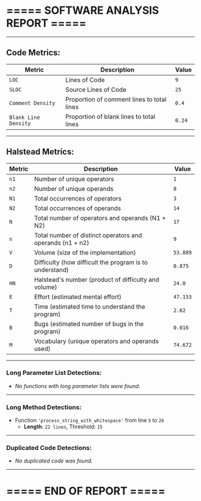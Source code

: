 # ===== SOFTWARE ANALYSIS REPORT =====

---
## Code Metrics:

| Metric | Description | Value |
|--------|-------------|-------|
| `LOC` | Lines of Code | `9` |
| `SLOC` | Source Lines of Code | `25` |
| `Comment Density` | Proportion of comment lines to total lines | `0.4` |
| `Blank Line Density` | Proportion of blank lines to total lines | `0.24` |

---
## Halstead Metrics:

| Metric | Description | Value |
|--------|-------------|-------|
| `n1` | Number of unique operators | `1` |
| `n2` | Number of unique operands | `8` |
| `N1` | Total occurrences of operators | `3` |
| `N2` | Total occurrences of operands | `14` |
| `N` | Total number of operators and operands (N1 + N2) | `17` |
| `n` | Total number of distinct operators and operands (n1 + n2) | `9` |
| `V` | Volume (size of the implementation) | `53.889` |
| `D` | Difficulty (how difficult the program is to understand) | `0.875` |
| `HN` | Halstead's number (product of difficulty and volume) | `24.0` |
| `E` | Effort (estimated mental effort) | `47.153` |
| `T` | Time (estimated time to understand the program) | `2.62` |
| `B` | Bugs (estimated number of bugs in the program) | `0.016` |
| `M` | Vocabulary (unique operators and operands used) | `74.672` |


---
### Long Parameter List Detections:

  - *No functions with long parameter lists were found.*

---
### Long Method Detections:

  - Function `'process_string_with_whitespace'` from line `5` to `26`
    * **Length**: `22 lines`, Threshold: `15`

---
### Duplicated Code Detections:

  - *No duplicated code was found.*

---
# ===== END OF REPORT =====
